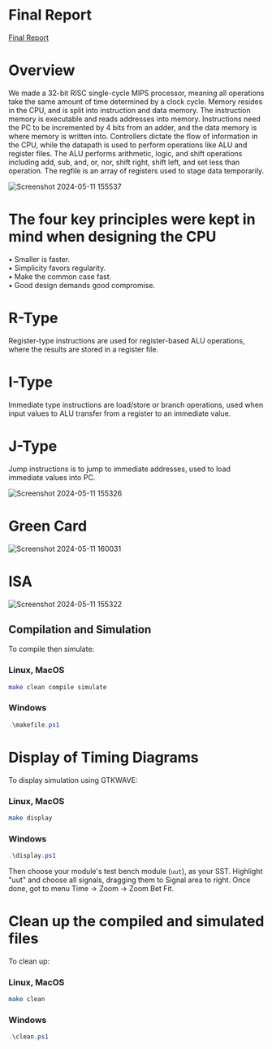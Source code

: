 # Final Report
[Final Report](https://docs.google.com/document/d/1n77MW70WNdF82Itx9e64fWp87u45cXqpo0N11W88-CU/edit?usp=sharing)
# Overview
We made a 32-bit RISC single-cycle MIPS processor, meaning all operations take the same amount of time determined by a clock cycle. Memory resides in the CPU, and is split into instruction and data memory. The instruction memory is executable and reads addresses into memory. Instructions need the PC to be incremented by 4 bits from an adder, and the data memory is where memory is written into. Controllers dictate the flow of information in the CPU, while the datapath is used to perform operations like ALU and register files. The ALU performs arithmetic, logic, and shift operations including add, sub, and, or, nor, shift right, shift left, and set less than operation. The regfile is an array of registers used to stage data temporarily. 

![Screenshot 2024-05-11 155537](https://github.com/cooper-union-ece-251-marano/final-project-ece-251-spring-2024-bit_buster/assets/113416293/dd6cb374-cdd0-4a39-ad53-d28d0ca5de99)
# The four key principles were kept in mind when designing the CPU
• Smaller is faster. <br />
• Simplicity favors regularity. <br />
• Make the common case fast. <br />
• Good design demands good compromise.<br />

# R-Type
Register-type instructions are used for register-based ALU operations, where the results are stored in a register file.

# I-Type
Immediate type instructions are load/store or branch operations, used when input values to ALU transfer from a register to an immediate value. 

# J-Type
Jump instructions is to jump to immediate addresses, used to load immediate values into PC. 

![Screenshot 2024-05-11 155326](https://github.com/cooper-union-ece-251-marano/final-project-ece-251-spring-2024-bit_buster/assets/113416293/01615d33-3662-4ebc-9a87-b050f51cae60)

# Green Card
![Screenshot 2024-05-11 160031](https://github.com/cooper-union-ece-251-marano/final-project-ece-251-spring-2024-bit_buster/assets/113416293/ec3b878b-f2ab-449d-8929-8d568cccf275)

# ISA
![Screenshot 2024-05-11 155322](https://github.com/cooper-union-ece-251-marano/final-project-ece-251-spring-2024-bit_buster/assets/113416293/b7e8d77e-e11f-4cec-bd1f-6710b90d8ff9)

## Compilation and Simulation
To compile then simulate:
### Linux, MacOS
```bash
make clean compile simulate
```

### Windows
```powershell
.\makefile.ps1
```

# Display of Timing Diagrams
To display simulation using GTKWAVE:

### Linux, MacOS
```bash
make display
```

### Windows
```powershell
.\display.ps1
```

Then choose your module's test bench module (`uut`), as your SST. Highlight "uut" and choose all signals, dragging them to Signal area to right. Once done, got to menu Time -> Zoom -> Zoom Bet Fit.

# Clean up the compiled and simulated files
To clean up:

### Linux, MacOS
```bash
make clean
```

### Windows
```powershell
.\clean.ps1
```
